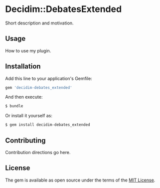 # Decidim::DebatesExtended
Short description and motivation.

## Usage
How to use my plugin.

## Installation
Add this line to your application's Gemfile:

```ruby
gem 'decidim-debates_extended'
```

And then execute:
```bash
$ bundle
```

Or install it yourself as:
```bash
$ gem install decidim-debates_extended
```

## Contributing
Contribution directions go here.

## License
The gem is available as open source under the terms of the [MIT License](https://opensource.org/licenses/MIT).
